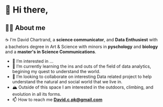 # 👋 Hi there,
## 🧗‍♂️ About me 
☕ I'm David Chartrand, a **science communicator**, and **Data Enthusiest** with a bachelors degree in Art & Science with minors in **pyschology** and **biology** and a **master's in Science Communications**.

- 👀 I’m interested in ...
- 🌱 I’m currently learning the ins and outs of the field of data analytics, begining my quest to understand the world.
- 💞️ I’m looking to collaborate on interesting Data related project to help understand the natural and social world that we live in.
- 🏔️ Outside of this space I am interested in the outdoors, climbing, and evolution in all its forms. 
- 📫 How to reach me **David.c.pk@gmail.com**

<!---
DavidJohnChartrand/DavidJohnChartrand is a ✨ special ✨ repository because its `README.md` (this file) appears on your GitHub profile.
You can click the Preview link to take a look at your changes.
--->
